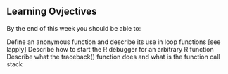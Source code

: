 ## Learning Ovjectives

By the end of this week you should be able to:

Define an anonymous function and describe its use in loop functions [see lapply]
Describe how to start the R debugger for an arbitrary R function
Describe what the traceback() function does and what is the function call stack